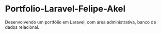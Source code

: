 # Portfolio-Laravel-Felipe-Akel
Desenvolvendo um portfólio em Laravel, com área administrativa, banco de dados relacional.

